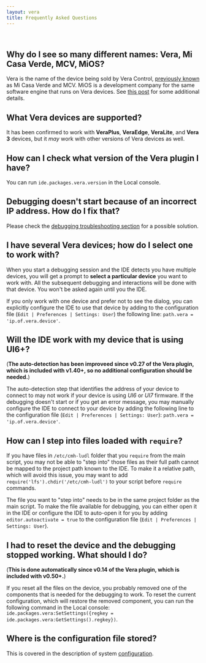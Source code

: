 ```yaml
---
layout: vera
title: Frequently Asked Questions
---
```


<ul id='toc'>&nbsp;</ul>

## Why do I see so many different names: Vera, Mi Casa Verde, MCV, MiOS?

Vera is the name of the device being sold by Vera Control,
[previously known](http://getvera.com/news-posts/mi-casa-verde-is-now-vera-control-ltd/) as Mi Casa Verde and MCV.
MiOS is a development company for the same software engine that runs on Vera devices.
See [this post](http://forum.micasaverde.com/index.php/topic,3132.msg13469.html#msg13469) for some additional details.

## What Vera devices are supported?

It has been confirmed to work with **VeraPlus**, **VeraEdge**, **VeraLite**, and **Vera 3** devices, but it *may* work with other versions of Vera devices as well.

## How can I check what version of the Vera plugin I have?

You can run `ide.packages.vera.version` in the Local console.

## Debugging doesn't start because of an incorrect IP address. How do I fix that?

Please check the [debugging troubleshooting section](vera-debugging#troubleshooting) for a possible solution.

## I have several Vera devices; how do I select one to work with?

When you start a debugging session and the IDE detects you have multiple devices, you will get a prompt to **select a particular device** you want to work with.
All the subsequent debugging and interactions will be done with that device.
You won't be asked again until you the IDE.

If you only work with one device and prefer not to see the dialog,
you can explicitly configure the IDE to use that device
by adding to the configuration file (`Edit | Preferences | Settings: User`) the following line:
`path.vera = 'ip.of.vera.device'`.

## Will the IDE work with my device that is using UI6+?

(**The auto-detection has been improveed since v0.27 of the Vera plugin, which is included with v1.40+, so no additional configuration should be needed.**)

The auto-detection step that identifies the address of your device to connect to may not work if your device is using *UI6* or *UI7* firmware.
If the debugging doesn't start or if you get an error message, you may manually configure the IDE to connect to your device
by adding the following line to the configuration file (`Edit | Preferences | Settings: User`):
`path.vera = 'ip.of.vera.device'`.

## How can I step into files loaded with `require`?

If you have files in `/etc/cmh-ludl` folder that you `require` from the main script, you may not be able to "step into" those files as their full path cannot be mapped to the project path known to the IDE.
To make it a relative path, which will avoid this issue, you may want to add `require('lfs').chdir('/etc/cmh-ludl')` to your script before `require` commands.

The file you want to "step into" needs to be in the same project folder as the main script.
To make the file available for debugging, you can either open it in the IDE or configure the IDE to auto-open it for you by adding `editor.autoactivate = true` to the configuration file (`Edit | Preferences | Settings: User`).

## I had to reset the device and the debugging stopped working. What should I do?

(**This is done automatically since v0.14 of the Vera plugin, which is included with v0.50+.**)

If you reset all the files on the device, you probably removed one of the components that is needed for the debugging to work.
To reset the current configuration, which will restore the removed component, you can run the following command in the Local console:
`ide.packages.vera:SetSettings({regkey = ide.packages.vera:GetSettings().regkey})`.

## Where is the configuration file stored?

This is covered in the description of system [configuration](doc-configuration).
